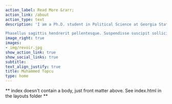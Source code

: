 ```yaml
---
action_label: Read More &rarr;
action_link: /about
action_type: text
description: 'I am a Ph.D. student in Political Science at Georgia State University in Atlanta, Georgia. Lorem ipsum dolor sit amet, consectetur adipiscing elit. Donec blandit vel diam vitae pellentesque. Curabitur enim sem, feugiat sed justo vel, consequat dictum risus. Vivamus quis sagittis felis. Morbi sed enim non eros commodo pulvinar. Pellentesque mattis dictum ex condimentum lacinia. Aenean est lorem, cursus et elementum a, feugiat eget ligula. Mauris molestie quam at erat egestas, ut tincidunt arcu auctor.

Phasellus sagittis hendrerit pellentesque. Suspendisse suscipit sollicitudin porttitor. Integer eget orci eu diam dictum iaculis. Ut eros sem, placerat in lobortis porta, venenatis id urna. Duis nec scelerisque leo. Sed in ornare ante, et dapibus ligula. Cras dapibus ipsum orci, id cursus quam eleifend vitae. Nullam at ullamcorper mi, eget varius augue. Proin porttitor purus velit, non commodo lorem scelerisque vel.'
image_right: true
images:
- img/revoir.jpg
show_action_link: true
show_social_links: true
subtitle:
text_align_justify: true
title: Muhammed Topcu
type: home
---
```


** index doesn't contain a body, just front matter above.
See index.html in the layouts folder **
